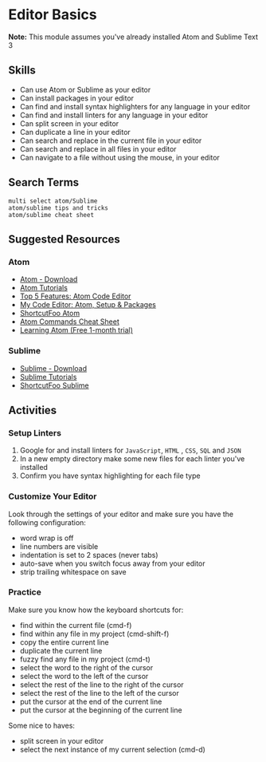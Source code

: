 # Editor Basics

__Note:__ This module assumes you've already installed Atom and Sublime Text 3

## Skills

- Can use Atom or Sublime as your editor
- Can install packages in your editor
- Can find and install syntax highlighters for any language in your editor
- Can find and install linters for any language in your editor
- Can split screen in your editor
- Can duplicate a line in your editor
- Can search and replace in the current file in your editor
- Can search and replace in all files in your editor
- Can navigate to a file without using the mouse, in your editor

## Search Terms

```
multi select atom/Sublime
atom/sublime tips and tricks
atom/sublime cheat sheet
```

## Suggested Resources

### Atom

- [Atom - Download](https://atom.io/)
- [Atom Tutorials](https://www.youtube.com/watch?v=WWwBQQOGllo&list=PLYzJdSdNWNqwNWlxz7bvu-lOYR0CFWQ4I)
- [Top 5 Features: Atom Code Editor](https://www.youtube.com/watch?v=WWwBQQOGllo&list=PLYzJdSdNWNqwNWlxz7bvu-lOYR0CFWQ4I)
- [My Code Editor: Atom, Setup & Packages](https://www.youtube.com/watch?v=hPC6keUUiTA)
- [ShortcutFoo Atom](https://www.shortcutfoo.com/app/dojos/atom-mac)
- [Atom Commands Cheat Sheet](https://launchschool.com/blog/useful-commands-for-atom-text-editor)
- [Learning Atom (Free 1-month trial)](https://www.linkedin.com/learning/learning-atom)


### Sublime

- [Sublime - Download](https://www.sublimetext.com/)
- [Sublime Tutorials](https://www.youtube.com/watch?v=SVkR1ZkNusI&list=PLpcSpRrAaOaqQMDlCzE_Y6IUUzaSfYocK)
- [ShortcutFoo Sublime](https://www.shortcutfoo.com/app/dojos/sublime-text-3-mac)

## Activities

### Setup Linters

1. Google for and install linters for `JavaScript`, `HTML` , `CSS`, `SQL` and `JSON`
1. In a new empty directory make some new files for each linter you've installed
1. Confirm you have syntax highlighting for each file type

### Customize Your Editor

Look through the settings of your editor and make sure you have the following
configuration:

- word wrap is off
- line numbers are visible
- indentation is set to 2 spaces (never tabs)
- auto-save when you switch focus away from your editor
- strip trailing whitespace on save

### Practice

Make sure you know how the keyboard shortcuts for:

- find within the current file (cmd-f)
- find within any file in my project (cmd-shift-f)
- copy the entire current line
- duplicate the current line
- fuzzy find any file in my project (cmd-t)
- select the word to the right of the cursor
- select the word to the left of the cursor
- select the rest of the line to the right of the cursor
- select the rest of the line to the left of the cursor
- put the cursor at the end of the current line
- put the cursor at the beginning of the current line

Some nice to haves:

- split screen in your editor
- select the next instance of my current selection (cmd-d)



